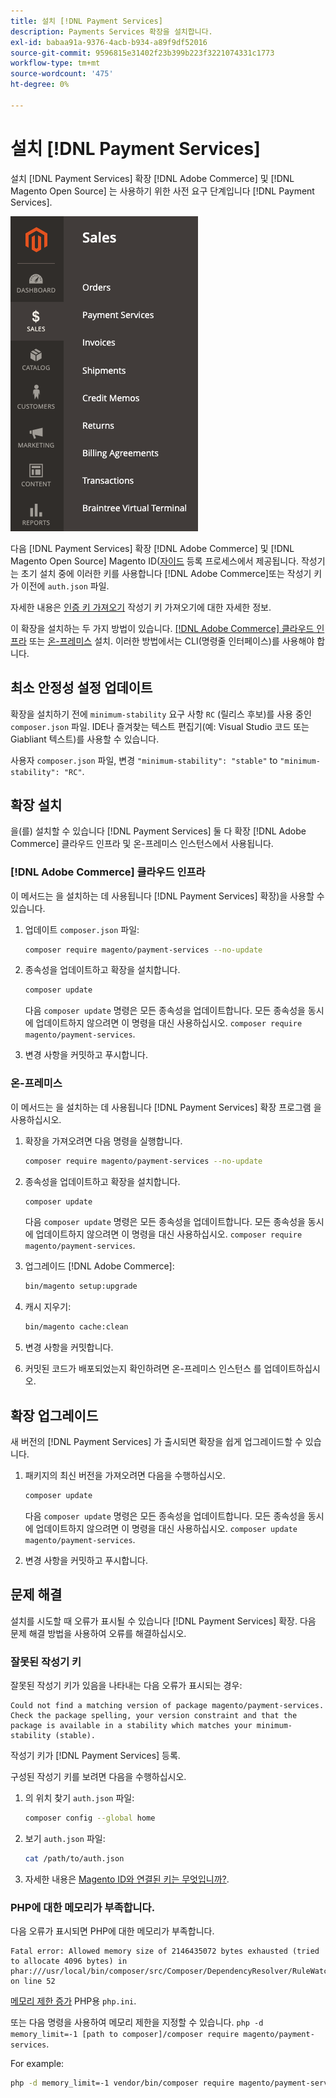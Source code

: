 ```yaml
---
title: 설치 [!DNL Payment Services]
description: Payments Services 확장을 설치합니다.
exl-id: babaa91a-9376-4acb-b934-a89f9df52016
source-git-commit: 9596815e31402f23b399b223f3221074331c1773
workflow-type: tm+mt
source-wordcount: '475'
ht-degree: 0%

---
```


# 설치 [!DNL Payment Services]

설치 [!DNL Payment Services] 확장 [!DNL Adobe Commerce] 및 [!DNL Magento Open Source] 는 사용하기 위한 사전 요구 단계입니다 [!DNL Payment Services].

![[!DNL Payment Services] 확장 관리자 보기](assets/admin-view.png)

다음 [!DNL Payment Services] 확장 [!DNL Adobe Commerce] 및 [!DNL Magento Open Source] Magento ID([자이드](https://devdocs.magento.com/marketplace/sellers/profile-personal.html#field-descriptions) 등록 프로세스에서 제공됩니다. 작성기는 초기 설치 중에 이러한 키를 사용합니다 [!DNL Adobe Commerce]또는 작성기 키가 이전에 `auth.json` 파일.

자세한 내용은 [인증 키 가져오기](https://devdocs.magento.com/guides/v2.4/install-gde/prereq/connect-auth.html) 작성기 키 가져오기에 대한 자세한 정보.

이 확장을 설치하는 두 가지 방법이 있습니다. [[!DNL Adobe Commerce] 클라우드 인프라](install.md#adobe-commerce-on-cloud-infrastructure) 또는 [온-프레미스](install.md#on-premises) 설치. 이러한 방법에서는 CLI(명령줄 인터페이스)를 사용해야 합니다.

## 최소 안정성 설정 업데이트

확장을 설치하기 전에 `minimum-stability` 요구 사항 `RC` (릴리스 후보)를 사용 중인 `composer.json` 파일. IDE나 즐겨찾는 텍스트 편집기(예: Visual Studio 코드 또는 Giabliant 텍스트)를 사용할 수 있습니다.

사용자 `composer.json` 파일, 변경 `"minimum-stability": "stable"` to `"minimum-stability": "RC"`.

## 확장 설치

을(를) 설치할 수 있습니다 [!DNL Payment Services] 둘 다 확장 [!DNL Adobe Commerce] 클라우드 인프라 및 온-프레미스 인스턴스에서 사용됩니다.

### [!DNL Adobe Commerce] 클라우드 인프라

이 메서드는 을 설치하는 데 사용됩니다 [!DNL Payment Services] 확장)을 사용할 수 있습니다.

1. 업데이트 `composer.json` 파일:

   ```bash
   composer require magento/payment-services --no-update
   ```

1. 종속성을 업데이트하고 확장을 설치합니다.

   ```bash
   composer update
   ```

   다음 `composer update` 명령은 모든 종속성을 업데이트합니다. 모든 종속성을 동시에 업데이트하지 않으려면 이 명령을 대신 사용하십시오. `composer require magento/payment-services`.

1. 변경 사항을 커밋하고 푸시합니다.

### 온-프레미스

이 메서드는 을 설치하는 데 사용됩니다 [!DNL Payment Services] 확장 프로그램 을 사용하십시오.

1. 확장을 가져오려면 다음 명령을 실행합니다.

   ```bash
   composer require magento/payment-services --no-update
   ```

1. 종속성을 업데이트하고 확장을 설치합니다.

   ```bash
   composer update
   ```

   다음 `composer update` 명령은 모든 종속성을 업데이트합니다. 모든 종속성을 동시에 업데이트하지 않으려면 이 명령을 대신 사용하십시오. `composer require magento/payment-services`.

1. 업그레이드 [!DNL Adobe Commerce]:

   ```bash
   bin/magento setup:upgrade
   ```

1. 캐시 지우기:

   ```bash
   bin/magento cache:clean
   ```

1. 변경 사항을 커밋합니다.
1. 커밋된 코드가 배포되었는지 확인하려면 온-프레미스 인스턴스 를 업데이트하십시오.

## 확장 업그레이드

새 버전의 [!DNL Payment Services] 가 출시되면 확장을 쉽게 업그레이드할 수 있습니다.

1. 패키지의 최신 버전을 가져오려면 다음을 수행하십시오.

   ```bash
   composer update
   ```

   다음 `composer update` 명령은 모든 종속성을 업데이트합니다. 모든 종속성을 동시에 업데이트하지 않으려면 이 명령을 대신 사용하십시오. `composer update magento/payment-services`.

1. 변경 사항을 커밋하고 푸시합니다.

## 문제 해결

설치를 시도할 때 오류가 표시될 수 있습니다 [!DNL Payment Services] 확장. 다음 문제 해결 방법을 사용하여 오류를 해결하십시오.

### 잘못된 작성기 키

잘못된 작성기 키가 있음을 나타내는 다음 오류가 표시되는 경우:

```terminal
Could not find a matching version of package magento/payment-services. Check the package spelling, your version constraint and that the package is available in a stability which matches your minimum-stability (stable).
```

작성기 키가 [!DNL Payment Services] 등록.

구성된 작성기 키를 보려면 다음을 수행하십시오.

1. 의 위치 찾기 `auth.json` 파일:

   ```bash
   composer config --global home
   ```

1. 보기 `auth.json` 파일:

   ```bash
   cat /path/to/auth.json
   ```

1. 자세한 내용은 [Magento ID와 연결된 키는 무엇입니까?](https://devdocs.magento.com/guides/v2.4/install-gde/prereq/connect-auth.html).

### PHP에 대한 메모리가 부족합니다.

다음 오류가 표시되면 PHP에 대한 메모리가 부족합니다.

```terminal
Fatal error: Allowed memory size of 2146435072 bytes exhausted (tried to allocate 4096 bytes) in phar:///usr/local/bin/composer/src/Composer/DependencyResolver/RuleWatchGraph.php on line 52
```

[메모리 제한 증가](https://devdocs.magento.com/cloud/project/magento-app-php-ini.html#increase-php-memory-limit) PHP용 `php.ini`.

또는 다음 명령을 사용하여 메모리 제한을 지정할 수 있습니다. `php -d memory_limit=-1 [path to composer]/composer require magento/payment-services`.

For example:

```bash
php -d memory_limit=-1 vendor/bin/composer require magento/payment-services
```
